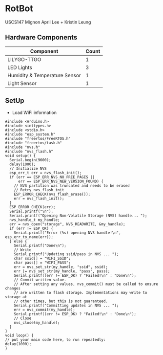 # RotBot
USCS147 Mignon April Lee + Kristin Leung
## Hardware Components

| Component                     | Count |
| ----------------------------- | ----- |
| LILYGO-TTGO                   | 1     |
| LED Lights                    | 3     |
| Humidity & Temperature Sensor | 1     |
| Light Sensor                  | 1     |

## SetUp
* Load WiFi information
```
#include <Arduino.h>
#include <inttypes.h>
#include <stdio.h>
#include "esp_system.h"
#include "freertos/FreeRTOS.h"
#include "freertos/task.h"
#include "nvs.h"
#include "nvs_flash.h"
void setup() {
  Serial.begin(9600);
  delay(1000);
  // Initialize NVS
  esp_err_t err = nvs_flash_init();
  if (err == ESP_ERR_NVS_NO_FREE_PAGES ||
      err == ESP_ERR_NVS_NEW_VERSION_FOUND) {
    // NVS partition was truncated and needs to be erased
    // Retry nvs_flash_init
    ESP_ERROR_CHECK(nvs_flash_erase());
    err = nvs_flash_init();
  }
  ESP_ERROR_CHECK(err);
  Serial.printf("\n");
  Serial.printf("Opening Non-Volatile Storage (NVS) handle... ");
  nvs_handle_t my_handle;
  err = nvs_open("storage", NVS_READWRITE, &my_handle);
  if (err != ESP_OK) {
    Serial.printf("Error (%s) opening NVS handle!\n", esp_err_to_name(err));
  } else {
    Serial.printf("Done\n");
    // Write
    Serial.printf("Updating ssid/pass in NVS ... ");
    char ssid[] = "WIFI_SSID";
    char pass[] = "WIFI_PASS";
    err = nvs_set_str(my_handle, "ssid", ssid);
    err |= nvs_set_str(my_handle, "pass", pass);
    Serial.printf((err != ESP_OK) ? "Failed!\n" : "Done\n");
    // Commit written value.
    // After setting any values, nvs_commit() must be called to ensure changes
    // are written to flash storage. Implementations may write to storage at
    // other times, but this is not guaranteed.
    Serial.printf("Committing updates in NVS ... ");
    err = nvs_commit(my_handle);
    Serial.printf((err != ESP_OK) ? "Failed!\n" : "Done\n");
    // Close
    nvs_close(my_handle);
  }
}
void loop() {
// put your main code here, to run repeatedly:
delay(1000);
}

```
